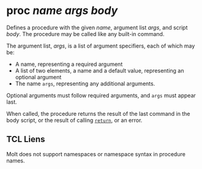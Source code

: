 # proc *name* *args* *body*

Defines a procedure with the given *name*, argument list *args*, and
script *body*.  The procedure may be called like any built-in command.

The argument list, *args*, is a list of argument specifiers, each of
which may be:

* A name, representing a required argument
* A list of two elements, a name and a default value, representing an
  optional argument
* The name `args`, representing any additional arguments.

Optional arguments must follow required arguments, and `args` must
appear last.  

When called, the procedure returns the result of the last command in the
body script, or the result of calling [`return`](./return.md), or an
error.

## TCL Liens

Molt does not support namespaces or namespace syntax in procedure names.
